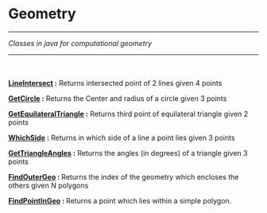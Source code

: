 <h1>Geometry</h1>

-----------------------------------------------------------------------------------------------------------------

<i>Classes in java for computational geometry</i>

-----------------------------------------------------------------------------------------------------------------
<br></br>
<b><a href="https://github.com/spapapan/FemProject/tree/master/Geometry/LineIntersect">LineIntersect</a> :</b> Returns intersected point of 2 lines given 4 points

<b><a href="https://github.com/spapapan/FemProject/tree/master/Geometry/GetCircle">GetCircle</a> :</b> Returns the Center and radius of a circle given 3 points

<b><a href="https://github.com/spapapan/FemProject/tree/master/Geometry/GetEquilateralTriangle">GetEquilateralTriangle</a> :</b> Returns third point of equilateral triangle given 2 points

<b><a href="https://github.com/spapapan/FemProject/tree/master/Geometry/WhichSide">WhichSide</a> :</b> Returns in which side of a line a point lies given 3 points

<b><a href="https://github.com/spapapan/FemProject/tree/master/Geometry/GetTriangleAngles">GetTriangleAngles</a> :</b> Returns the angles (in degrees) of a triangle given 3 points

<b><a href="https://github.com/spapapan/FemProject/tree/master/Geometry/FindOuterGeo">FindOuterGeo</a> : </b> Returns the index of the geometry which encloses the others given N polygons

<b><a href="https://github.com/spapapan/FemProject/tree/master/Geometry/FindPointInGeo">FindPointInGeo</a> : </b> Returns a point which lies within a simple polygon.


